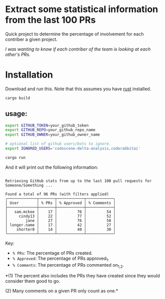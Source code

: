# Extract some statistical information from the last 100 PRs

Quick project to determine the percentage of involvement for each contriber a given project. 

*I was wanting to know if each contriber of the team is looking at each other's PRs.*

# Installation
Download and run this. Note that this assumes you have [rust](https://www.rust-lang.org) installed.
```bash
cargo build
```

## usage:
```bash
export GITHUB_TOKEN=your_github_token
export GITHUB_REPO=your_github_repo_name
export GITHUB_OWNER=your_github_owner_name

# optional list of github users/bots to ignore.
export IGNORED_USERS='codescene-delta-analysis,coderabbitai'

cargo run
```

And it will print out the following information:
```text

Retrieving GitHub stats from up to the last 100 pull requests for Someone/Something ...

Found a total of 96 PRs (with filters applied)
╭─────────────┬───────┬────────────┬────────────╮
│ User        │ % PRs │ % Approved │ % Comments │
├─────────────┼───────┼────────────┼────────────┤
│   sam.mckee │    17 │         76 │         54 │
│     cindy13 │    22 │         77 │         52 │
│        jane │    27 │         76 │         58 │
│ longer.name │    17 │         42 │         27 │
│    shorter0 │    14 │         40 │         30 │
╰─────────────┴───────┴────────────┴────────────╯
```
Key:
* `% PRs`: The percentage of PRs created.
* `% Approved`: The percentage of PRs approved<sub>1</sub>. 
* `% Comments`: The percentage of PRs commented on<sub>1,2</sub>.

*(1) The percent also includes the PRs they have created since they would consider them good to go.

(2) Many comments on a given PR only count as one.*

